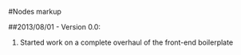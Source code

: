 #Nodes markup

##2013/08/01 - Version 0.0:

 1. Started work on a complete overhaul of the front-end boilerplate
